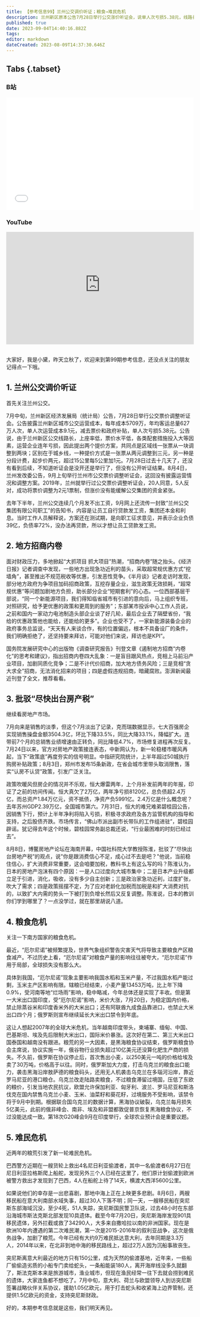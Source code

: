```yaml
---
title: 【参考信息99】兰州公交调价听证；粮食→难民危机
description: 兰州新区原本公告7月28日举行公交涨价听证会，说单人次亏损5.38元，线路长、上座率低，需要涨价，10多天过去了没有动静，但兰州将举行市公交票价调整听证会。去年，兰州公交几个月发不出工资，打算让员工自己贷款发工资。7月向来是房地产销售淡季，但刚过去的这个7月淡出了记录。黑海粮食协议终止，厄尔尼诺现象以及印度等收紧大米出口，加剧了这一轮的粮食危机，粮荒也催化了非洲的难民潮，突尼斯出现非法移民生意。
published: true
date: 2023-09-04T14:40:16.882Z
tags: 
editor: markdown
dateCreated: 2023-08-09T14:37:30.646Z
---
```


## Tabs {.tabset}
### B站
<div style="position: relative; padding: 30% 45%;">
<iframe style="position: absolute; width: 100%; height: 100%; left: 0; top: 0;" src="//player.bilibili.com/player.html?&bvid=BV1Hz4y1W7YL&page=1&as_wide=1&high_quality=1&danmaku=1&autoplay=0" scrolling="no" border="0" frameborder="no" framespacing="0" allowfullscreen="true"></iframe>
</div>

### YouTube
<div style="position: relative; padding: 30% 45%;">
<iframe style="position: absolute; top: 0; left: 0; width: 100%; height: 100%;" src="https://www.youtube-nocookie.com/embed/YouTubeVID" title="YouTube video player" frameborder="0" allow="accelerometer; autoplay; clipboard-write; encrypted-media; gyroscope; picture-in-picture" allowfullscreen></iframe>
</div>

## 

大家好，我是小黛，昨天立秋了，欢迎来到第99期参考信息，还没点关注的朋友记得点一下哦。

## 1. 兰州公交调价听证

首先关注兰州公交。

7月中旬，兰州新区经济发展局（统计局）公告，7月28日举行公交票价调整听证会。公告披露兰州新区城市公交运营成本，每年成本5709万，年均客运总量627万人次，单人次运营成本9.1元，减去票价和政府补贴，单人次亏损5.38元。公告说，由于兰州新区公交线路长，上座率低，票价水平低，各类配套措施投入大等因素，运营企业连年亏损，因此提出两个提价方案，共同点是区域线一张票从一块调整到两块；区别在于城乡线，一种提价方式是一张票从两元调整到三元，另一种是分段计费，起步价两元，超过15公里每5公里加1元。7月28日过去十几天了，还没有看到后续，不知道听证会是没开还是举行了，但没有公开听证结果。8月4日，兰州发改委公告，9月上旬举行兰州市公交票价调整听证会，这回没有披露运营情况和调整方案。2019年，兰州就举行过公交票价调整听证会，20人同意，5人反对，成功将票价调整为2元1票制，但涨价没有能缓解公交集团的资金紧张。

去年下半年，兰州公交连续几个月发不出工资，9月网上还流传一封致“兰州公交集团有限公司职工”的告知书，内容是让员工自行贷款发工资，集团还本金和利息。当时工作人员解释说，方案还在测试期，是向职工征求意见，并表示企业负债39亿，负债率72%，没办法再贷款，所以才想让员工贷款发工资。

## 2. 地方招商内卷

面对财政压力，多地掀起“大抓项目 抓大项目”热潮，“招商内卷”随之抬头。《经济日报》记者调查中发现，一些地方出现急功近利的苗头，采取超常规优惠方式“挖墙角”，甚至推出不规范税收等优惠，引发恶性竞争。《半月谈》记者走访时发现，部分地方政府为争项目加码招商政策，互挖存量企业，滋生政策无效损耗，“超常规优惠”等问题加剧地方负担，助长部分企业“短期套利”的心态。一位西部基层干部说，“同一个新能源项目，我们得知临省城市有引进的意向后，马上组织专班，对照研究，给予更优惠的政策和更周到的服务”；东部某市投诉中心工作人员说，之前和国内一家动力电池制造头部企业谈了好几轮，最后企业去了隔壁省份，“我给的优惠政策他也能给，还能给的更多”。企业也受不了，一家新能源装备企业的政府事务总监说，“天天有人来谈合作，有的位置偏远，根本不具备设厂的条件，我们明确拒绝了，还坚持要来拜访，可能对他们来说，拜访也是KPI”。

国务院发展研究中心的出版物《调查研究报告》刊登文章《遏制地方招商“内卷化”的思考和建议》，指出招商内卷四大乱象：一是盲目跟风热点，竞相上马前沿产业项目，加剧同质化竞争；二是不计代价招商，加大地方债务风险；三是竞相“贪大求全”招商，无法消化招来的项目；四是虚假违规招商，暗藏腐败。澎湃新闻最近刊登了全文，推荐看看。


## 3. 批驳“尽快出台房产税”

继续看房地产市场。

7月向来是销售的淡季，但这个7月淡出了记录，克而瑞数据显示，七大百强房企实现销售操盘金额3504.3亿，环比下降33.5%，同比大降33.1%，降幅扩大。连带前7个月的总销售业绩增速由正转负，同比降低4.7%，市场修复进程再次反复。7月24日以来，官方对房地产政策接连表态，中新网认为，新一轮稳楼市暖风再起，当下“政策底”再度夯实的信号明显。中指研究院统计，上半年超过50城执行购房补贴政策；8月3日，郑州市发布15条新政，在省会城市里带头取消限售，落实“认房不认贷”政策，引发广泛关注。

政策吹暖风但房企的情况并不乐观，恒大爆雷两年，上个月补发前两年的年报，印证了之前的坊间传闻。恒大真欠了2万亿，两年净亏损8120亿，总负债超2.4万亿，而总资产1.84万亿元，资不抵债，净资产负5991亿。2.4万亿是什么概念呢？去年苏州GDP2.39万亿，全国城市第六。7月31日，恒大的难兄难弟碧桂园公告，因销售下行，预计上半年净利将陷入亏损，积极寻求政府及各方监管机构的指导和支持，之后股债齐跌。市场传言，“佛山市派出副市长带队的工作组进驻”，碧桂园辟谣。犹记得去年这个时候，碧桂园常务副总裁还说，“行业最困难的时刻已经过去”。

8月8日，博鳌房地产论坛在海南开幕，中国社科院大学教授陈淮，批驳了“尽快出台房地产税”的观点，说"你是跟消费信心不足，成心过不去是吧？"他说，当前稳住信心，扩大消费非常重要，这会咱要加税，教科书上有这么写的吗？陈淮认为，日本的房地产泡沫有四个原因：一是人口过度向大城市集中；二是日本产业升级都立足于引进，消化，吸收，没有多少自主创新；三是政治家急功近利，过度扩张，吹大了需求；四是政策摇摆不定，为了应对老龄化加税而加税是和扩大消费对抗的，以致扩大内需的势头一下被打到负增长然后又反复调整。陈淮说，日本的教训你们学到哪里了？一点没学过，就在那里胡说八道。

## 4. 粮食危机

关注一下南方国家的粮食危机。

最近，“厄尔尼诺”被频繁提及，世界气象组织警告灾害天气将导致主要粮食产区粮食减产。不过历史上看，“厄尔尼诺”对粮食产量的影响往往被夸大，“厄尔尼诺”作用于局部，全球损失没有那么大。

具体到我国，“厄尔尼诺”现象主要影响我国水稻和玉米产量，不过我国水稻产能过剩，玉米主产区影响有限。辖粮已经结束，小麦产量13453万吨，比上年下降0.9%，受河南等地“烂场雨”影响，稳中略减，今年总体还是实现了丰收。但是第一大米出口国印度，受“厄尔尼诺”影响，米价大涨，7月20日，为稳定国内价格，禁止除蒸谷米和印度香米外的大米出口；还有阿联酋九成食品靠进口，也禁止大米出口四个月；俄罗斯则宣布继续延长大米出口禁令到年底。

这让人想起2007年的全球大米危机，当年越南印度带头，柬埔寨、缅甸、中国、巴基斯坦、埃及先后限制大米出口，国际米价暴涨。这次好在第二、第三大米出口国泰国和越南没有跟进。粮荒的另一大因素，是黑海粮食协议结束，俄罗斯粮食协会主席说，协议实施一年，俄谷物行业损失超过10亿美元还没算化肥生产商的损失。不久前，俄罗斯在协议停止后，首次售出小麦，以250美元一吨的价格给埃及卖了30万吨，价格高于以往。同时，俄罗斯加大力度，打击乌克兰的粮食出口能力，袭击黑海沿岸敖萨德的粮食码头，还用无人机袭击乌克兰在多瑙河沿岸，靠近罗马尼亚的港口粮仓。乌克兰改走陆路卖粮食，不过粮食滞留过境国，压低了东欧的粮价，引发当地农民抗议，欧盟允许保加利亚、匈牙利、波兰、罗马尼亚和斯洛伐克在国内禁售乌克兰小麦、玉米、油菜籽和葵花籽，过境服务不受影响，该禁令将于9月中到期。根据联合国乌克兰的数据计算，黑海协议破裂，乌克兰每月损失5亿美元，此前的俄非峰会、南非、埃及和非盟都敦促普京恢复黑海粮食协议，不过没能达成一致。第18次G20峰会9月在印度举行，全球农业预计会是重要议题。

## 5. 难民危机

近两年的粮荒引发了新一轮难民危机。

巴西警方近期在一艘货轮上救出4名尼日利亚偷渡者，其中一名偷渡者6月27日在尼日利亚拉格斯爬上船舵，发现另外三个人已经在这里了，他们原计划偷渡到欧洲被警方救出才发现到了巴西，4人在船舵上待了14天，横渡大西洋5600公里。

如果说他们的幸存是一出悲喜剧，那地中海上正在上映更多悲剧。8月6日，两艘移民船在意大利南部水域失事，超过30人下落不明；同一天，一艘移民船在突尼斯东部海域沉没，至少4死，51人失踪，突尼斯国民警卫队说，过去48小时在东部沿海城市斯法克斯北部发现10具遗体。截至今年7月20日，突尼斯海岸发现901具移民遗体，另外拦截或救了34290人，大多来自撒哈拉以南的非洲国家。现在是欧洲10年内遭遇的第二次难民潮，第一次是2015-2016年的叙利亚战争，这次是俄务战争，加剧了粮荒。今年已经有大约9万难民抵达意大利，去年同期是3.3万人，2014年以来，在北非到地中海的移民路线上，超过2万人因为沉船事故丧生。

突尼斯离意大利最近的地方只有150公里，成为天然的偷渡基地，近年来，一些船厂偷偷造劣质的小船专门卖给蛇头，一条船能装180人，离开海岸线没多久就翻了，斯法克斯本来是旅游城市，渔业城市，但现在渔民经常一往下去就会捞到难民的遗体，大家连鱼都不想吃了。7月中旬，意大利、荷兰与欧盟领导人到访突尼斯签署战略伙伴关系协议，援助1.05亿欧元，用于打击蛇头和收紧海上边界管制，还提供1.5亿欧元的资金，支持突尼斯财政。

好的，本期参考信息就是这些，我们明天再见。

